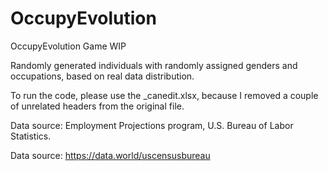 # OccupyEvolution
OccupyEvolution Game WIP


Randomly generated individuals with randomly assigned genders and occupations, based on real data distribution.

To run the code, please use the _canedit.xlsx, because I removed a couple of unrelated headers from the original file.

Data source: Employment Projections program, U.S. Bureau of Labor Statistics.

Data source: https://data.world/uscensusbureau
